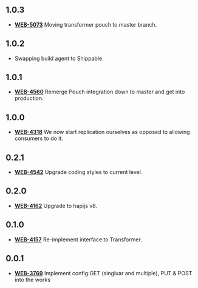 ## **1.0.3**
- [**WEB-5073**](https://hxshortbreaks.atlassian.net/browse/WEB-5073) Moving transformer pouch to master branch.

## **1.0.2**
- Swapping build agent to Shippable.

## **1.0.1**
- [**WEB-4560**](https://hxshortbreaks.atlassian.net/browse/WEB-4560) Remerge Pouch integration down to master and get into production.

## **1.0.0**
- [**WEB-4318**](https://hxshortbreaks.atlassian.net/browse/WEB-4318) We now start replication ourselves as opposed to allowing consumers to do it.

## **0.2.1**
- [**WEB-4542**](https://hxshortbreaks.atlassian.net/browse/WEB-4542) Upgrade coding styles to current level.

## **0.2.0**
- [**WEB-4162**](https://hxshortbreaks.atlassian.net/browse/WEB-4162) Upgrade to hapijs v8.

## **0.1.0**
- [**WEB-4157**](https://hxshortbreaks.atlassian.net/browse/WEB-4157) Re-implement interface to Transformer.

## **0.0.1**
- [**WEB-3769**](https://hxshortbreaks.atlassian.net/browse/WEB-3769) Implement config:GET (singluar and multiple), PUT & POST into the works
